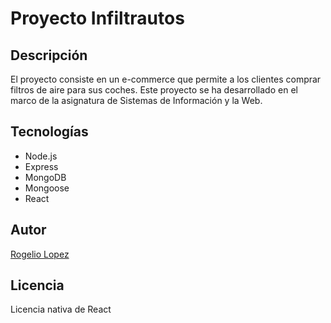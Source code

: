 # Proyecto Infiltrautos

## Descripción

El proyecto consiste en un e-commerce que permite a los clientes comprar filtros de aire para sus coches. Este proyecto se ha desarrollado en el marco de la asignatura de Sistemas de Información y la Web.

## Tecnologías

* Node.js
* Express
* MongoDB
* Mongoose
* React

## Autor

[Rogelio Lopez](https://github.com/Rogerslug)

## Licencia

Licencia nativa de React